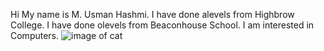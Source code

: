 Hi
My name is M. Usman Hashmi.
I have done alevels from Highbrow College.
I have done olevels from Beaconhouse School.
I am interested in Computers.
![image of cat](https://myoctocat.com/assets/images/base-octocat.svg)
